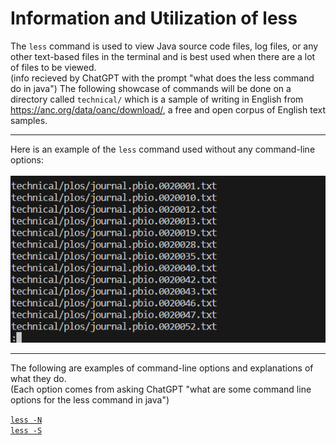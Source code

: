 # Information and Utilization of less
The `less` command is used to view Java source code files, log files, or any other text-based files in the terminal and 
is best used when there are a lot of files to be viewed.  
(info recieved by ChatGPT with the prompt "what does the less command do in java")
The following showcase of commands will be done on a directory called `technical/` which is a sample of writing in English 
from https://anc.org/data/oanc/download/, a free and open corpus of English text samples.  

---
Here is an example of the `less` command used without any command-line options:  
\
![sa](lab3_less_mt.png)

---
The following are examples of command-line options and explanations of what they do.  
(Each option comes from asking ChatGPT "what are some command line options for the less command in java")

[`less -N`](lab3_less_-N.md)  
[`less -S`](lab3_less_-S.md)
